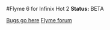 #Flyme 6 for Infinix Hot 2
**Status:** BETA

[Bugs go here](https://github.com/Rendyindo/Flyme_X510-cm/issues/2)
[Flyme forum](http://forum.flymeos.com/thread-32683-1-1.html)
